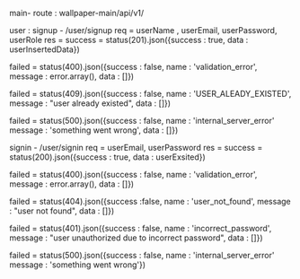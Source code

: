 main- route : wallpaper-main/api/v1/

user : 
signup - /user/signup 
req = userName , userEmail, userPassword, userRole res =
success = status(201).json({success : true, data : userInsertedData}) 

failed = status(400).json({success : false, name : 'validation_error', message : error.array(), data : []})

failed = status(409).json({success : false, name : 'USER_ALEADY_EXISTED', message : "user already existed", data : []}) 

failed = status(500).json({success : false, name : 'internal_server_error' message : 'something went wrong', data : []})


signin - /user/signin
req = userEmail, userPassword res = success = status(200).json({success : true, data : userExsited}) 

failed = status(400).json({success : false, name : 'validation_error', message : error.array(), data : []}) 

failed = status(404).json({success :false, name : 'user_not_found', message : "user not found", data : []}) 

failed = status(401).json({success : false, name : 'incorrect_password', message : "user unauthorized due to incorrect password", data : []}) 

failed = status(500).json({success : false, name : 'internal_server_error' message : 'something went wrong'})